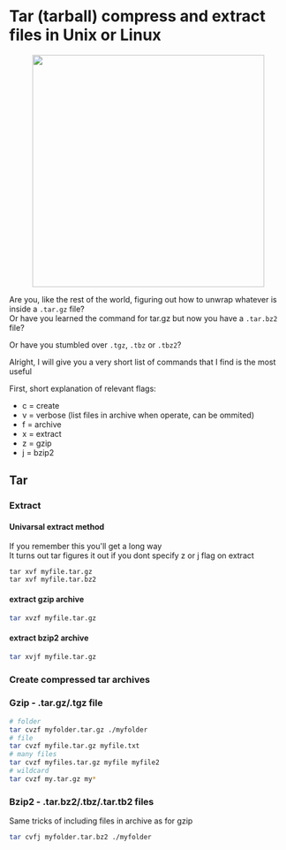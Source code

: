 # Tar (tarball) compress and extract files in Unix or Linux

<div class="separator" style="clear: both; text-align: center;"><img border="0" src="https://storage.googleapis.com/atle-static/pics/tar.png" width="420" height="420" /></div>

Are you, like the rest of the world, figuring out how to unwrap whatever is inside a `.tar.gz` file?  
Or have you learned the command for tar.gz but now you have a `.tar.bz2` file?

Or have you stumbled over `.tgz`, `.tbz` or `.tbz2`?

Alright, I will give you a very short list of commands that I find is the most useful

First, short explanation of relevant flags:

-   c = create
-   v = verbose (list files in archive when operate, can be ommited)
-   f = archive
-   x = extract
-   z = gzip
-   j = bzip2

## Tar

### Extract

#### Univarsal extract method

If you remember this you'll get a long way  
It turns out tar figures it out if you dont specify z or j flag on extract

```
tar xvf myfile.tar.gz
tar xvf myfile.tar.bz2
```

#### extract gzip archive

```sh
tar xvzf myfile.tar.gz
```

#### extract bzip2 archive

```sh
tar xvjf myfile.tar.gz
```

### Create compressed tar archives

### Gzip - .tar.gz/.tgz file

```sh
# folder
tar cvzf myfolder.tar.gz ./myfolder
# file
tar cvzf myfile.tar.gz myfile.txt
# many files
tar cvzf myfiles.tar.gz myfile myfile2
# wildcard
tar cvzf my.tar.gz my*

```

### Bzip2 - .tar.bz2/.tbz/.tar.tb2 files

Same tricks of including files in archive as for gzip

```sh
tar cvfj myfolder.tar.bz2 ./myfolder
```
